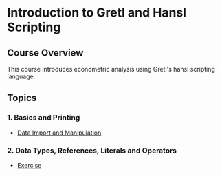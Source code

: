 # Introduction to Gretl and Hansl Scripting

## Course Overview
This course introduces econometric analysis using Gretl's hansl scripting language.

## Topics

### 1. Basics and Printing
- [Data Import and Manipulation](exercises/01/sheet_01.md)

### 2. Data Types, References, Literals and Operators
- [Exercise](exercises/02/sheet_02.md)

<!-- ### 2. Regression Analysis
- [OLS Regression](exercises/02_regression/README.md)
- [Model Diagnostics](exercises/02_regression/exercise2.md)

## Packages
- [Date/Time Utilities](packages/calendar_utils.md)
- [Machine Learning](packages/random_forest.md)

## Resources
- [Hansl Cheatsheet](docs/cheatsheet.md)
- [Installation Guide](docs/install.md) -->
